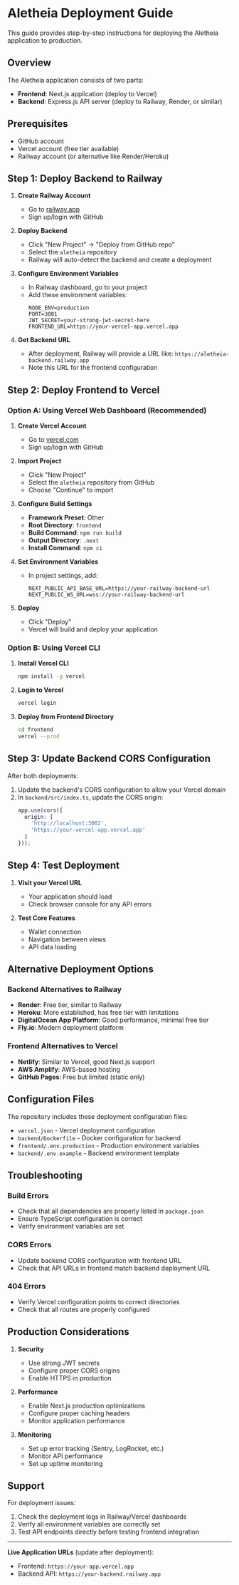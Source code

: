 # Aletheia Deployment Guide

This guide provides step-by-step instructions for deploying the Aletheia application to production.

## Overview

The Aletheia application consists of two parts:
- **Frontend**: Next.js application (deploy to Vercel)
- **Backend**: Express.js API server (deploy to Railway, Render, or similar)

## Prerequisites

- GitHub account
- Vercel account (free tier available)
- Railway account (or alternative like Render/Heroku)

## Step 1: Deploy Backend to Railway

1. **Create Railway Account**
   - Go to [railway.app](https://railway.app)
   - Sign up/login with GitHub

2. **Deploy Backend**
   - Click "New Project" → "Deploy from GitHub repo"
   - Select the `aletheia` repository
   - Railway will auto-detect the backend and create a deployment

3. **Configure Environment Variables**
   - In Railway dashboard, go to your project
   - Add these environment variables:
     ```
     NODE_ENV=production
     PORT=3001
     JWT_SECRET=your-strong-jwt-secret-here
     FRONTEND_URL=https://your-vercel-app.vercel.app
     ```

4. **Get Backend URL**
   - After deployment, Railway will provide a URL like: `https://aletheia-backend.railway.app`
   - Note this URL for the frontend configuration

## Step 2: Deploy Frontend to Vercel

### Option A: Using Vercel Web Dashboard (Recommended)

1. **Create Vercel Account**
   - Go to [vercel.com](https://vercel.com)
   - Sign up/login with GitHub

2. **Import Project**
   - Click "New Project"
   - Select the `aletheia` repository from GitHub
   - Choose "Continue" to import

3. **Configure Build Settings**
   - **Framework Preset**: Other
   - **Root Directory**: `frontend`
   - **Build Command**: `npm run build`
   - **Output Directory**: `.next`
   - **Install Command**: `npm ci`

4. **Set Environment Variables**
   - In project settings, add:
     ```
     NEXT_PUBLIC_API_BASE_URL=https://your-railway-backend-url
     NEXT_PUBLIC_WS_URL=wss://your-railway-backend-url
     ```

5. **Deploy**
   - Click "Deploy"
   - Vercel will build and deploy your application

### Option B: Using Vercel CLI

1. **Install Vercel CLI**
   ```bash
   npm install -g vercel
   ```

2. **Login to Vercel**
   ```bash
   vercel login
   ```

3. **Deploy from Frontend Directory**
   ```bash
   cd frontend
   vercel --prod
   ```

## Step 3: Update Backend CORS Configuration

After both deployments:

1. Update the backend's CORS configuration to allow your Vercel domain
2. In `backend/src/index.ts`, update the CORS origin:
   ```typescript
   app.use(cors({
     origin: [
       'http://localhost:3002',
       'https://your-vercel-app.vercel.app'
     ]
   }));
   ```

## Step 4: Test Deployment

1. **Visit your Vercel URL**
   - Your application should load
   - Check browser console for any API errors

2. **Test Core Features**
   - Wallet connection
   - Navigation between views
   - API data loading

## Alternative Deployment Options

### Backend Alternatives to Railway
- **Render**: Free tier, similar to Railway
- **Heroku**: More established, has free tier with limitations
- **DigitalOcean App Platform**: Good performance, minimal free tier
- **Fly.io**: Modern deployment platform

### Frontend Alternatives to Vercel
- **Netlify**: Similar to Vercel, good Next.js support
- **AWS Amplify**: AWS-based hosting
- **GitHub Pages**: Free but limited (static only)

## Configuration Files

The repository includes these deployment configuration files:

- `vercel.json` - Vercel deployment configuration
- `backend/Dockerfile` - Docker configuration for backend
- `frontend/.env.production` - Production environment variables
- `backend/.env.example` - Backend environment template

## Troubleshooting

### Build Errors
- Check that all dependencies are properly listed in `package.json`
- Ensure TypeScript configuration is correct
- Verify environment variables are set

### CORS Errors
- Update backend CORS configuration with frontend URL
- Check that API URLs in frontend match backend deployment URL

### 404 Errors
- Verify Vercel configuration points to correct directories
- Check that all routes are properly configured

## Production Considerations

1. **Security**
   - Use strong JWT secrets
   - Configure proper CORS origins
   - Enable HTTPS in production

2. **Performance**
   - Enable Next.js production optimizations
   - Configure proper caching headers
   - Monitor application performance

3. **Monitoring**
   - Set up error tracking (Sentry, LogRocket, etc.)
   - Monitor API performance
   - Set up uptime monitoring

## Support

For deployment issues:
1. Check the deployment logs in Railway/Vercel dashboards
2. Verify all environment variables are correctly set
3. Test API endpoints directly before testing frontend integration

---

**Live Application URLs** (update after deployment):
- Frontend: `https://your-app.vercel.app`
- Backend API: `https://your-backend.railway.app`